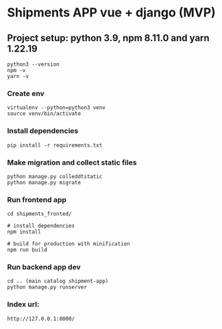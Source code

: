 # Shipments APP vue + django (MVP)

## Project setup: python 3.9, npm 8.11.0 and yarn 1.22.19
```
python3 --version
npm -v
yarn -v
```

### Create env
```
virtualenv --python=python3 venv
source venv/bin/activate
```

### Install dependencies
```
pip install -r requirements.txt
```

### Make migration and collect static files
```
python manage.py colleddtstatic
python manage.py migrate
```

### Run frontend app 
```
cd shipments_fronted/

# install dependencies
npm install

# build for production with minification
npm run build
```

### Run backend app dev 
```
cd .. (main catalog shipment-app)
python manage.py runserver
```

### Index url: 
```
http://127.0.0.1:8000/
```